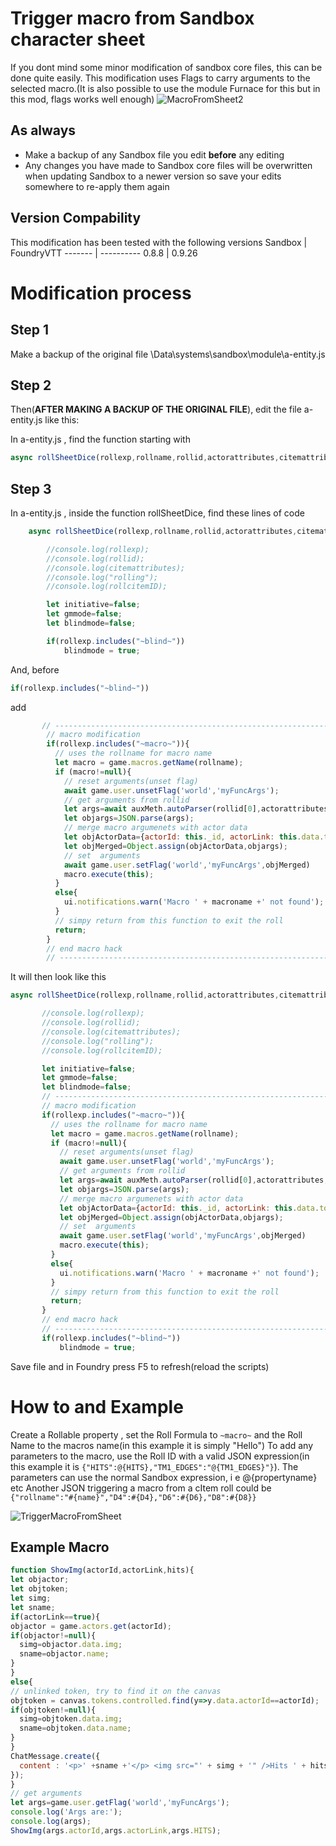 # Trigger macro from Sandbox character sheet
If you dont mind some minor modification of sandbox core files, this can be done quite easily.
This modification uses Flags to carry arguments to the selected macro.(It is also possible to use the module Furnace for this but in this mod, flags works well enough)
![MacroFromSheet2](https://user-images.githubusercontent.com/81265884/130702394-06d85c05-ce20-414a-b0c2-1b2841635a00.gif)

## As always
* Make a backup of any Sandbox file you edit __**before**__ any editing
* Any changes you have made to Sandbox core files will be overwritten when updating Sandbox to a newer version so save your edits somewhere to re-apply them again 

## Version Compability
This modification has been tested with the following versions
Sandbox  | FoundryVTT
-------  | ----------
0.8.8    | 0.9.26



# Modification process
## Step 1
Make a backup of the original file \Data\systems\sandbox\module\a-entity.js
## Step 2
Then(**AFTER MAKING A BACKUP OF THE ORIGINAL FILE**), edit the file a-entity.js like this:

In a-entity.js , find the function starting with 
``` javascript 
async rollSheetDice(rollexp,rollname,rollid,actorattributes,citemattributes,number=1,target=null)
```
## Step 3
In a-entity.js , inside the function rollSheetDice, find these lines of code
``` javascript
    async rollSheetDice(rollexp,rollname,rollid,actorattributes,citemattributes,number=1,target=null,rollcitemID = null){

        //console.log(rollexp);
        //console.log(rollid);
        //console.log(citemattributes);
        //console.log("rolling");
        //console.log(rollcitemID);

        let initiative=false;
        let gmmode=false;
        let blindmode=false;

        if(rollexp.includes("~blind~"))
            blindmode = true;
```

And, before 
```javascript
if(rollexp.includes("~blind~"))
 ```
add
```javascript
       // ----------------------------------------------------------------
        // macro modification
        if(rollexp.includes("~macro~")){
          // uses the rollname for macro name
          let macro = game.macros.getName(rollname);  
          if (macro!=null){                  
            // reset arguments(unset flag)
            await game.user.unsetFlag('world','myFuncArgs'); 
            // get arguments from rollid          
            let args=await auxMeth.autoParser(rollid[0],actorattributes,citemattributes,true,false,number); 
            let objargs=JSON.parse(args);             
            // merge macro argumenets with actor data
            let objActorData={actorId: this._id, actorLink: this.data.token.actorLink};
            let objMerged=Object.assign(objActorData,objargs);              
            // set  arguments
            await game.user.setFlag('world','myFuncArgs',objMerged)
            macro.execute(this);
          }
          else{
            ui.notifications.warn('Macro ' + macroname +' not found');
          }    
          // simpy return from this function to exit the roll
          return;
        }
        // end macro hack
        // ----------------------------------------------------------------
 ```
 It will then look like this
 
 ``` javascript
async rollSheetDice(rollexp,rollname,rollid,actorattributes,citemattributes,number=1,target=null,rollcitemID = null){

        //console.log(rollexp);
        //console.log(rollid);
        //console.log(citemattributes);
        //console.log("rolling");
        //console.log(rollcitemID);

        let initiative=false;
        let gmmode=false;
        let blindmode=false;
        // ----------------------------------------------------------------
        // macro modification
        if(rollexp.includes("~macro~")){
          // uses the rollname for macro name
          let macro = game.macros.getName(rollname);  
          if (macro!=null){                  
            // reset arguments(unset flag)
            await game.user.unsetFlag('world','myFuncArgs'); 
            // get arguments from rollid          
            let args=await auxMeth.autoParser(rollid[0],actorattributes,citemattributes,true,false,number); 
            let objargs=JSON.parse(args);             
            // merge macro argumenets with actor data
            let objActorData={actorId: this._id, actorLink: this.data.token.actorLink};
            let objMerged=Object.assign(objActorData,objargs);              
            // set  arguments
            await game.user.setFlag('world','myFuncArgs',objMerged)
            macro.execute(this);
          }
          else{
            ui.notifications.warn('Macro ' + macroname +' not found');
          }    
          // simpy return from this function to exit the roll
          return;
        }
        // end macro hack
        // ----------------------------------------------------------------
        if(rollexp.includes("~blind~"))
            blindmode = true;
```
 Save file and in Foundry press F5 to refresh(reload the scripts)
 
 # How to and Example 
 Create a Rollable property , set the Roll Formula to ```~macro~``` and the Roll Name to the macros name(in this example it is simply "Hello")
 To add any parameters to the macro, use the Roll ID with a valid JSON expression(in this example it is ```{"HITS":@{HITS},"TM1_EDGES":"@{TM1_EDGES}"}```).
 The parameters can use the normal Sandbox expression, i e @{propertyname} etc
 Another JSON triggering a macro from a cItem roll could be ```{"rollname":"#{name}","D4":#{D4},"D6":#{D6},"D8":#{D8}}```
 
 ![TriggerMacroFromSheet](https://user-images.githubusercontent.com/81265884/130613735-ce154a1f-106c-43de-8f89-1a12d6fd5cb9.jpg)

 ## Example Macro
  ``` javascript
function ShowImg(actorId,actorLink,hits){
let objactor;
let objtoken; 
let simg;
let sname;
if(actorLink==true){
  objactor = game.actors.get(actorId);
  if(objactor!=null){
    simg=objactor.data.img;
    sname=objactor.name;         
  }
}
else{        
  // unlinked token, try to find it on the canvas        
  objtoken = canvas.tokens.controlled.find(y=>y.data.actorId==actorId);
  if(objtoken!=null){
    simg=objtoken.data.img;
    sname=objtoken.data.name;
  }           
}
ChatMessage.create({
    content : '<p>' +sname +'</p> <img src="' + simg + '" />Hits ' + hits
  });
}
// get arguments
let args=game.user.getFlag('world','myFuncArgs');
console.log('Args are:');
console.log(args);
ShowImg(args.actorId,args.actorLink,args.HITS);
```
 
 

